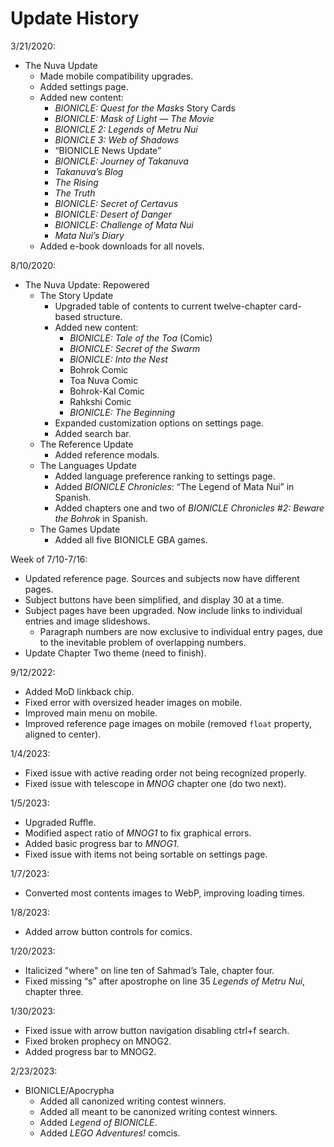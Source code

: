 # Update History

3/21/2020:
- The Nuva Update
    - Made mobile compatibility upgrades.
    - Added settings page.
    - Added new content:
        - *BIONICLE: Quest for the Masks* Story Cards
        - *BIONICLE: Mask of Light — The Movie*
        - *BIONICLE 2: Legends of Metru Nui*
        - *BIONICLE 3: Web of Shadows*
        - “BIONICLE News Update”
        - *BIONICLE: Journey of Takanuva*
        - *Takanuva’s Blog*
        - *The Rising*
        - *The Truth*
        - *BIONICLE: Secret of Certavus*
        - *BIONICLE: Desert of Danger*
        - *BIONICLE: Challenge of Mata Nui*
        - *Mata Nui’s Diary*
    - Added e-book downloads for all novels.

8/10/2020:
- The Nuva Update: Repowered
    - The Story Update
        - Upgraded table of contents to current twelve-chapter card-based structure.
        - Added new content:
            - *BIONICLE: Tale of the Toa* (Comic)
            - *BIONICLE: Secret of the Swarm*
            - *BIONICLE: Into the Nest*
            - Bohrok Comic
            - Toa Nuva Comic
            - Bohrok-Kal Comic
            - Rahkshi Comic
            - *BIONICLE: The Beginning*
        - Expanded customization options on settings page.
        - Added search bar.
    - The Reference Update
        - Added reference modals.
    - The Languages Update
        - Added language preference ranking to settings page.
        - Added *BIONICLE Chronicles*: “The Legend of Mata Nui” in Spanish.
        - Added chapters one and two of *BIONICLE Chronicles #2: Beware the Bohrok* in Spanish.
    - The Games Update
        - Added all five BIONICLE GBA games.

Week of 7/10-7/16:
- Updated reference page. Sources and subjects now have different pages.
- Subject buttons have been simplified, and display 30 at a time.
- Subject pages have been upgraded. Now include links to individual entries and image slideshows.
    - Paragraph numbers are now exclusive to individual entry pages, due to the inevitable problem of overlapping numbers.
- Update Chapter Two theme (need to finish).

9/12/2022:
- Added MoD linkback chip.
- Fixed error with oversized header images on mobile.
- Improved main menu on mobile.
- Improved reference page images on mobile (removed `float` property, aligned to center).

1/4/2023:
- Fixed issue with active reading order not being recognized properly.
- Fixed issue with telescope in *MNOG* chapter one (do two next).

1/5/2023:
- Upgraded Ruffle.
- Modified aspect ratio of *MNOG1* to fix graphical errors.
- Added basic progress bar to *MNOG1*.
- Fixed issue with items not being sortable on settings page.

1/7/2023:
- Converted most contents images to WebP, improving loading times.

1/8/2023:
- Added arrow button controls for comics.

1/20/2023:
- Italicized "where" on line ten of Sahmad’s Tale, chapter four.
- Fixed missing “s” after apostrophe on line 35 *Legends of Metru Nui*, chapter three.

1/30/2023:
- Fixed issue with arrow button navigation disabling ctrl+f search.
- Fixed broken prophecy on MNOG2.
- Added progress bar to MNOG2.

2/23/2023:
- BIONICLE/Apocrypha
    - Added all canonized writing contest winners.
    - Added all meant to be canonized writing contest winners.
    - Added *Legend of BIONICLE*.
    - Added *LEGO Adventures!* comcis.